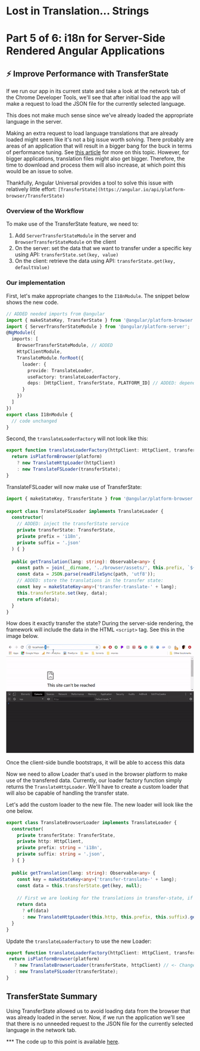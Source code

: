 # Lost in Translation... Strings
# Part 5 of 6: i18n for Server-Side Rendered Angular Applications

## ⚡️ Improve Performance with TransferState

If we run our app in its current state and take a look at the network tab of the Chrome Developer Tools, we'll see that after initial load the app will make a request to load the JSON file for the currently selected language.

This does not make much sense since we've already loaded the appropriate language in the server.

Making an extra request to load language translations that are already loaded might seem like it's not a big issue worth solving. There probably are areas of an application that will result in a bigger bang for the buck in terms of performance tuning. See [this article](https://christianlydemann.com/the-complete-guide-to-angular-load-time-optimization/) for more on this topic. However, for bigger applications, translation files might also get bigger. Therefore, the time to download and process them will also increase, at which point this would be an issue to solve.

Thankfully, Angular Universal provides a tool to solve this issue with relatively little effort: `[TransferState](https://angular.io/api/platform-browser/TransferState)`

### Overview of the Workflow

To make use of the TransferState feature, we need to:
1. Add `ServerTransferStateModule` in the server and `BrowserTransferStateModule` on the client
2. On the server: set the data that we want to transfer under a specific key using API: `transferState.set(key, value)`
3. On the client: retrieve the data using API: `transferState.get(key, defaultValue)`

### Our implementation
First, let's make appropriate changes to the `I18nModule`. The snippet below shows the new code.

```ts
// ADDED needed imports from @angular
import { makeStateKey, TransferState } from '@angular/platform-browser';
import { ServerTransferStateModule } from '@angular/platform-server';
@NgModule({
  imports: [
    BrowserTransferStateModule, // ADDED
    HttpClientModule,
    TranslateModule.forRoot({
      loader: {
        provide: TranslateLoader,
        useFactory: translateLoaderFactory,
        deps: [HttpClient, TransferState, PLATFORM_ID] // ADDED: dependency for the factory func
      }
    })
  ]
})
export class I18nModule {
  // code unchanged
}
```

Second, the `translateLoaderFactory` will not look like this:

```ts
export function translateLoaderFactory(httpClient: HttpClient, transferState: TransferState, platform: any) {
  return isPlatformBrowser(platform)
    ? new TranslateHttpLoader(httpClient)
    : new TranslateFSLoader(transferState);
}
```

TranslateFSLoader will now make use of TransferState:

```ts
import { makeStateKey, TransferState } from '@angular/platform-browser';

export class TranslateFSLoader implements TranslateLoader {
  constructor(
    // ADDED: inject the transferState service
    private transferState: TransferState,
    private prefix = 'i18n',
    private suffix = '.json'
  ) { }

  public getTranslation(lang: string): Observable<any> {
    const path = join(__dirname, '../browser/assets/', this.prefix, `${lang}${this.suffix}`);
    const data = JSON.parse(readFileSync(path, 'utf8'));
    // ADDED: store the translations in the transfer state:
    const key = makeStateKey<any>('transfer-translate-' + lang);
    this.transferState.set(key, data);
    return of(data);
  }
}
```

How does it exactly transfer the state? During the server-side rendering, the framework will include the data in the HTML `<script>` tag. See this in the image below.

![Transfer State in Action](./resources/transfer-state.gif)

Once the client-side bundle bootstraps, it will be able to access this data

Now we need to allow Loader that's used in the browser platform to make use of the transfered data. Currently, our loader factory function simply returns the `TranslateHttpLoader`. We'll have to create a custom loader that will also be capable of handling the transfer state.

Let's add the custom loader to the new file. The new loader will look like the one below.

```ts
export class TranslateBrowserLoader implements TranslateLoader {
  constructor(
    private transferState: TransferState,
    private http: HttpClient,
    private prefix: string = 'i18n',
    private suffix: string = '.json',
  ) { }
  
  public getTranslation(lang: string): Observable<any> {
    const key = makeStateKey<any>('transfer-translate-' + lang);
    const data = this.transferState.get(key, null);

    // First we are looking for the translations in transfer-state, if none found, http load as fallback
    return data
      ? of(data)
      : new TranslateHttpLoader(this.http, this.prefix, this.suffix).getTranslation(lang);
  }
}
```
 Update the `translateLoaderFactory` to use the new Loader:

 ```ts
 export function translateLoaderFactory(httpClient: HttpClient, transferState: TransferState, platform: any) {
  return isPlatformBrowser(platform)
    ? new TranslateBrowserLoader(transferState, httpClient) // <- Changed
    : new TranslateFSLoader(transferState);
}
 ```

## TransferState Summary

Using TransferState allowed us to avoid loading data from the browser that was already loaded in the server. 
Now, if we run the application we'll see that there is no unneeded request to the JSON file for the currently selected language in the network tab.

*** The code up to this point is available [here](https://github.com/DmitryEfimenko/ssr-with-i18n/tree/step-6).

